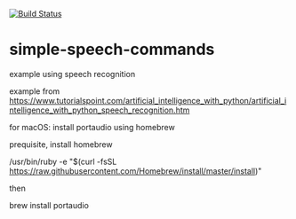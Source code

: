 [![Build Status](https://travis-ci.org/frdedynamics/simple-speech-commands.svg?branch=master)](https://travis-ci.org/frdedynamics/simple-speech-commands) 

# simple-speech-commands
example using speech recognition

example from https://www.tutorialspoint.com/artificial_intelligence_with_python/artificial_intelligence_with_python_speech_recognition.htm

for macOS: install portaudio using homebrew

prequisite, install homebrew

/usr/bin/ruby -e "$(curl -fsSL https://raw.githubusercontent.com/Homebrew/install/master/install)"

then 

brew install portaudio

